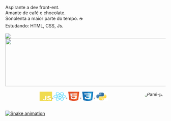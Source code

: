 Aspirante a dev front-ent. </br>
Amante de café e chocolate.</br>
Sonolenta a maior parte do tempo. :coffee:</br>
Estudando: HTML, CSS, Js.</br>


<div>
  <a href="https://github.com/palomaavelino">
  <img height="150em"   align="center" src="https://github-readme-stats.vercel.app/api?username=palomaavelino&show_icons=true&theme=tokyonight&include_all_commits=true&count_private=true"/>
  <img height="150em"  width="600em" align="center" src="https://github-readme-stats.vercel.app/api/top-langs/?username=palomaavelino&layout=compact&langs_count=7&theme=tokyonight" />
    </div>
  

<div  align="center"> 
<div style="display: inline_block"><br>
  <img align="center" alt="Pami-Js" height="30" width="40" src="https://raw.githubusercontent.com/devicons/devicon/master/icons/javascript/javascript-plain.svg">
  <img align="center" alt="Pami-React" height="30" width="40" src="https://raw.githubusercontent.com/devicons/devicon/master/icons/react/react-original.svg">
  <img align="center" alt="Pami-HTML" height="30" width="40" src="https://raw.githubusercontent.com/devicons/devicon/master/icons/html5/html5-original.svg">
  <img align="center" alt="Pami-CSS" height="30" width="40" src="https://raw.githubusercontent.com/devicons/devicon/master/icons/css3/css3-original.svg">
  <img align="center" alt="Pami-Python" height="30" width="40" src="https://raw.githubusercontent.com/devicons/devicon/master/icons/python/python-original.svg">
  <img align="right" alt="Pami-pic" height="150" style="border-radius:50px;" src="https://cdn.discordapp.com/attachments/283392827721908225/975554249167634512/51c574f0f7a50197e5ef4424aacb0cfe.gif">
</div>
  </div>
  
  ##

 
  ![Snake animation](https://github.com/palomaavelino/palomaavelino/blob/output/github-contribution-grid-snake.svg)
 
</div>
